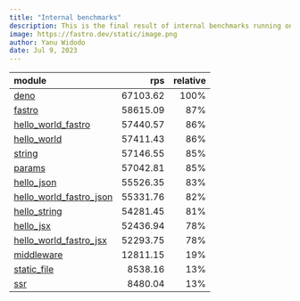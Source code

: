 ```yaml
---
title: "Internal benchmarks"
description: This is the final result of internal benchmarks running on a github action
image: https://fastro.dev/static/image.png
author: Yanu Widodo
date: Jul 9, 2023
---
```


| module                                                                                                       |      rps | relative |
| :----------------------------------------------------------------------------------------------------------- | -------: | -------: |
| [deno](https://github.com/fastrodev/fastro/blob/main/examples/deno.ts)                                       | 67103.62 |     100% |
| [fastro](https://github.com/fastrodev/fastro/blob/main/examples/fastro.ts)                                   | 58615.09 |      87% |
| [hello_world_fastro](https://github.com/fastrodev/fastro/blob/main/examples/hello_world_fastro.ts)           | 57440.57 |      86% |
| [hello_world](https://github.com/fastrodev/fastro/blob/main/examples/hello_world.ts)                         | 57411.43 |      86% |
| [string](https://github.com/fastrodev/fastro/blob/main/examples/string.ts)                                   | 57146.55 |      85% |
| [params](https://github.com/fastrodev/fastro/blob/main/examples/params.ts)                                   | 57042.81 |      85% |
| [hello_json](https://github.com/fastrodev/fastro/blob/main/examples/hello_json.ts)                           | 55526.35 |      83% |
| [hello_world_fastro_json](https://github.com/fastrodev/fastro/blob/main/examples/hello_world_fastro_json.ts) | 55331.76 |      82% |
| [hello_string](https://github.com/fastrodev/fastro/blob/main/examples/hello_string.ts)                       | 54281.45 |      81% |
| [hello_jsx](https://github.com/fastrodev/fastro/blob/main/examples/hello_jsx.tsx)                            | 52436.94 |      78% |
| [hello_world_fastro_jsx](https://github.com/fastrodev/fastro/blob/main/examples/hello_world_fastro_jsx.tsx)  | 52293.75 |      78% |
| [middleware](https://github.com/fastrodev/fastro/blob/main/examples/middleware.ts)                           | 12811.15 |      19% |
| [static_file](https://github.com/fastrodev/fastro/blob/main/examples/static_file.ts)                         |  8538.16 |      13% |
| [ssr](https://github.com/fastrodev/fastro/blob/main/examples/ssr.ts)                                         |  8480.04 |      13% |